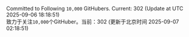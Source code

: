 Committed to Following `10,000` GitHubers. Current: <!-- FOLLOWING_COUNT -->302<!-- FOLLOWING_COUNT --> (Update at UTC <!-- LAST_UPDATED -->2025-09-06 18:18:51<!-- LAST_UPDATED -->)<br>
致力于关注`10,000`个GitHuber。当前：<!-- FOLLOWING_COUNT -->302<!-- FOLLOWING_COUNT --> (更新于北京时间 <!-- LAST_UPDATED_CST -->2025-09-07 02:18:51<!-- LAST_UPDATED_CST -->)
